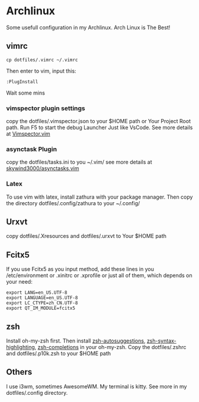 # Archlinux
Some usefull configuration in my Archlinux.
Arch Linux is The Best!

## vimrc
```
cp dotfiles/.vimrc ~/.vimrc
```
Then enter to vim, input this:
```
:PlugInstall
```
Wait some mins
### vimspector plugin settings
copy the dotfiles/.vimspector.json to your $HOME path or Your Project Root path.
Run F5 to start the debug Launcher Just like VsCode.
See more details at [Vimspector.vim](https://github.com/puremourning/vimspector#installation)
### asynctask Plugin
copy the dotfiles/tasks.ini to you ~/.vim/
see more details at [skywind3000/asynctasks.vim](https://github.com/skywind3000/asynctasks.vim)
### Latex
To use vim with latex, install zathura with your package manager.
Then copy the directory dotfiles/.config/zathura to your ~/.config/

## Urxvt
copy dotfiles/.Xresources and dotfiles/.urxvt to Your $HOME path

## Fcitx5
If you use Fcitx5 as you input method, add these lines in you /etc/environment or .xinitrc or .xprofile or
just all of them, which depends on your need:
```
export LANG=en_US.UTF-8
export LANGUAGE=en_US.UTF-8
export LC_CTYPE=zh_CN.UTF-8
export QT_IM_MODULE=fcitx5
```
## zsh
Install oh-my-zsh first.
Then install [zsh-autosuggestions](https://github.com/zsh-users/zsh-autosuggestions), [zsh-syntax-highlighting](https://github.com/zsh-users/zsh-syntax-highlighting), [zsh-completions](https://github.com/zsh-users/zsh-completions) in your oh-my-zsh.
Copy the dotfiles/.zshrc and dotfiles/.p10k.zsh to your $HOME path

## Others
I use i3wm, sometimes AwesomeWM. My terminal is kitty. See more in my dotfiles/.config directory.

